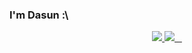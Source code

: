 ### I'm Dasun :\

<div align="center">
<!-- <a href="https://github.com/Jurredr/github-widgetbox" > -->
  <a href="" >
   <img src="https://github-widgetbox.vercel.app/api/profile?username=dabeycorn&data=followers,repositories,stars,commits&theme=darkmode"  />
  </a>
<!-- <a href="https://discord.com/users/778068011231608882" > -->
  <a href="" >
   <img src="https://lanyard.kyrie25.me/api/778068011231608882?waveColor=8B8BFA&waveSpotifyColor=B48EF7&gradient=7E37F9-B48EF7-E568C4&imgStyle=squar"  />
  </a>
  <a href="" >
    <img href="http://github-profile-summary-cards.vercel.app/api/cards/profile-details?username=dabeycorn&theme=transparent" />
  </a>
  <a href="" >
    <img href="http://github-profile-summary-cards.vercel.app/api/cards/stats?username=dabeycorn&theme=transparent" />
  </a>
  <a href="">
    <img href="http://github-profile-summary-cards.vercel.app/api/cards/productive-time?username=dabeycorn&theme=transparent&utcOffset=8" />
  </a>
</div>



